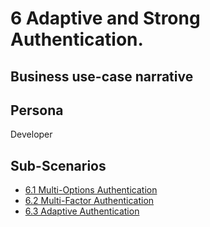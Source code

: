 # 6 Adaptive and Strong Authentication. 

## Business use-case narrative


## Persona
Developer

## Sub-Scenarios
- [6.1 Multi-Options Authentication](6.1-multi-options-authentication/README.md)
- [6.2 Multi-Factor Authentication](6.2-multi-factor-authentication/README.md)
- [6.3 Adaptive Authentication](6.3-adaptive-authentication/README.md)

